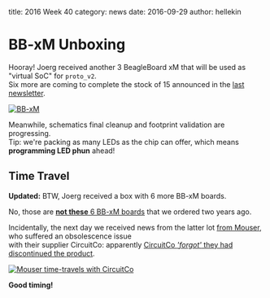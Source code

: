 title:    2016 Week 40
category: news
date:     2016-09-29
author:   hellekin

# BB-xM Unboxing

Hooray!  Joerg received another 3 BeagleBoard xM that will be used as
"virtual SoC" for `proto_v2`.  
Six more are coming to complete the stock of 15 announced in the [last
newsletter](https://neo900.org/news/neo900-update-2016-09-22).

[![BB-xM](/static/misc/20160923_BB-xM.jpg)](http://maemo.cloud-7.de/share-service/20160923_009.jpg)

Meanwhile, schematics final cleanup and footprint validation are
progressing.  
Tip: we're packing as many LEDs as the chip can offer, which means
**programming LED phun** ahead!

## Time Travel

**Updated:** BTW, Joerg received a box with 6 more BB-xM boards.

No, those are [**not these** 6 BB-xM boards][B] that we ordered two
years ago.

Incidentally, the next day we received news from the latter lot [from
Mouser][M], who suffered an obsolescence issue  
with their supplier CircuitCo: apparently [CircuitCo _'forgot'_ they
had discontinued the product][C].

[![Mouser time-travels with CircuitCo](/static/misc/20160930_BB-xM.jpg)](http://wstaw.org/m/2016/09/30/plasma-desktopox2309.png)

**Good timing!**

[B]: https://talk.maemo.org/showthread.php?p=1472333&amp;highlight=beagleboard-xm#post1472333
[M]: http://www.mouser.de/ProductDetail/BeagleBoard-by-CircuitCo/BeagleBoard-xM/?qs=yQBzGl4AVf5sFnRYEBrUwg%3d%3d
[C]: http://circuitco.com/index.php/products/59-beagleboard-xm